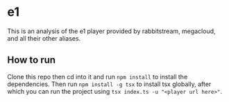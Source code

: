 # e1

This is an analysis of the e1 player provided by rabbitstream, megacloud, and all their other aliases.

## How to run

Clone this repo then cd into it and run `npm install` to install the dependencies.
Then run `npm install -g tsx` to install tsx globally, after which you can run the project using `tsx index.ts -u "<player url here>"`.
